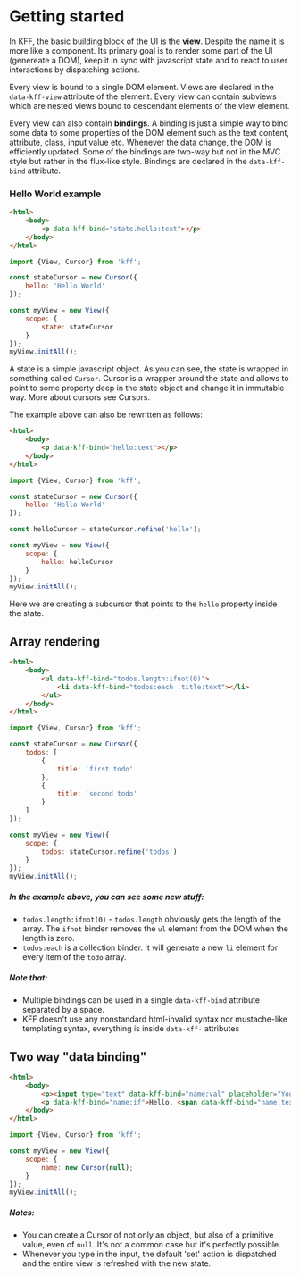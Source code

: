 
# Getting started

In KFF, the basic building block of the UI is the **view**. Despite the name it is more like a component. Its primary goal is to render some part of the UI (genereate a DOM), keep it in sync with javascript state and to react to user interactions by dispatching actions.

Every view is bound to a single DOM element. Views are declared in the `data-kff-view` attribute of the element. Every view can contain subviews which are nested views bound to descendant elements of the view element.

Every view can also contain **bindings**. A binding is just a simple way to bind some data to some properties of the DOM element such as the text content, attribute, class, input value etc. Whenever the data change, the DOM is efficiently updated. Some of the bindings are two-way but not in the MVC style but rather in the flux-like style. Bindings are declared in the `data-kff-bind` attribute.

### Hello World example

```html
<html>
    <body>
        <p data-kff-bind="state.hello:text"></p>
    </body>
</html>
```

```js
import {View, Cursor} from 'kff';

const stateCursor = new Cursor({
    hello: 'Hello World'
});

const myView = new View({
    scope: {
        state: stateCursor
    }
});
myView.initAll();
```

A state is a simple javascript object. As you can see, the state is wrapped in something called `Cursor`. Cursor is a wrapper around the state and allows to point to some property deep in the state object and change it in immutable way. More about cursors see Cursors.

The example above can also be rewritten as follows:

```html
<html>
	<body>
    	<p data-kff-bind="hello:text"></p>
    </body>
</html>
```

```js
import {View, Cursor} from 'kff';

const stateCursor = new Cursor({
	hello: 'Hello World'
});

const helloCursor = stateCursor.refine('hello');

const myView = new View({
    scope: {
        hello: helloCursor
    }
});
myView.initAll();
```

Here we are creating a subcursor that points to the `hello` property inside the state.

## Array rendering

```html
<html>
    <body>
        <ul data-kff-bind="todos.length:ifnot(0)">
            <li data-kff-bind="todos:each .title:text"></li>
        </ul>
    </body>
</html>
```

```js
import {View, Cursor} from 'kff';

const stateCursor = new Cursor({
    todos: [
        {
            title: 'first todo'
        },
        {
            title: 'second todo'
        }
    ]
});

const myView = new View({
    scope: {
        todos: stateCursor.refine('todos')
    }
});
myView.initAll();
```

##### In the example above, you can see some new stuff:

* `todos.length:ifnot(0)` - `todos.length` obviously gets the length of the array. The `ifnot` binder removes the `ul` element from the DOM when the length is zero.
* `todos:each` is a collection binder. It will generate a new `li` element for every item of the `todo` array.

##### Note that:

* Multiple bindings can be used in a single `data-kff-bind` attribute separated by a space.
* KFF doesn't use any nonstandard html-invalid syntax nor mustache-like templating syntax, everything is inside `data-kff-` attributes


## Two way "data binding"

```html
<html>
	<body>
    	<p><input type="text" data-kff-bind="name:val" placeholder="Your name…"></p>
        <p data-kff-bind="name:if">Hello, <span data-kff-bind="name:text"></span></p>
    </body>
</html>
```

```js
import {View, Cursor} from 'kff';

const myView = new View({
    scope: {
        name: new Cursor(null);
    }
});
myView.initAll();
```

##### Notes:

* You can create a Cursor of not only an object, but also of a primitive value, even of `null`. It's not a common case but it's perfectly possible.
* Whenever you type in the input, the default 'set' action is dispatched and the entire view is refreshed with the new state.




